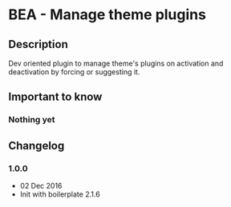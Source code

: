 # BEA - Manage theme plugins

## Description ##

Dev oriented plugin to manage theme's plugins on activation and deactivation by forcing or suggesting it.

## Important to know ##

### Nothing yet

## Changelog ##

### 1.0.0
* 02 Dec 2016
* Init with boilerplate 2.1.6
